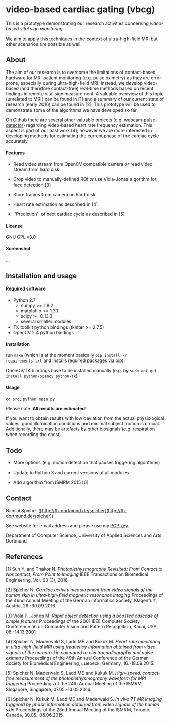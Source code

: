 # video-based cardiac gating (vbcg)

This is a prototype demonstrating our research activities concerning *video-based vital sign monitoring*. 

We aim to apply this techniques in the context of ultra-high-field MRI but other scenarios are possible as well.

## About
The aim of our research is to overcome the limitations of contact-based hardware for MRI patient monitoring (e.g. pulse oximetry) as they are error-prone, especially during ultra-high-field MRI. Instead, we develop video-based (and therefore contact-free) real-time methods based on recent findings in remote vital sign measurement. A valuable overview of this topic (unrelated to MRI) can be found in [1] and a summary of our current state of research (early 2016) can be found in [2]. This prototype will be used to demonstrate some of the algorithms we have developed so far.

On Github there are several other valuable projects (e.g. [webcam-pulse-detector](https://github.com/thearn/webcam-pulse-detector)) regarding video-based heart rate frequency estimation. This aspect is part of our past work [4]; however we are more interested in developing methods for estimating the current phase of the cardiac cycle accurately.

#### Features
- Read video stream from OpenCV compatible camera *or* read video stream from hard disk

- Crop video to manually-defined ROI *or* use Viola-Jones algorithm for face detection [3]

- Store frames from camera on hard disk

- Heart rate estimation as described in [4] 

- ''Prediction'' of next cardiac cycle as described in [5]

#### License
GNU GPL v3.0

#### Screenshot
...

## Installation and usage

#### Required software
- Python 2.7
  - numpy >= 1.8.2
  - matplotlib >= 1.3.1
  - scipy >= 0.13.3
  - several smaller modules
- TK toolkit python bindings (tkInter >= 2.7.5)
- OpenCV 2.4 python bindings

#### Installation
run `make` (which is at the moment basically `pip install -r requirements.txt`  and installs required packages via pip).

OpenCV/TK bindings have to be installed manually (e.g. by `sudo apt-get install python-opencv python-tk`).

#### Usage
`cd src;` `python main.py`

Please note: **All results are estimated!** 

If you want to obtain results with low deviation from the actual physiological values, good illumination conditions and minimal subject motion is crucial. Additionally, there may be artefacts by other biosignals (e.g. respiration when recording the chest).

## Todo
- More options (e.g. motion detection that pauses triggering algorithms)

- Update to Python 3 and current versions of all modules

- Add algorithm from ISMRM 2015 [6]

## Contact
Nicolai Spicher ([http://fh-dortmund.de/spicher](http://fh-dortmund.de/spicher))

See website for email address and please use my [PGP key](http://www.fh-dortmund.de/spicher/pgp_pub.asc).

Department of Computer Science, University of Applied Sciences and Arts Dortmund

## References
[1] Sun Y. and Thakor N. *Photoplethysmography Revisited: From Contact
to Noncontact, From Point to Imaging* IEEE Transactions on Biomedical
Engineering, Vol. 63 (3), 2016

[2] Spicher N. *Cardiac activity measurement from video signals of the
human skin in ultra-high-field magnetic resonance imaging* Proceedings
of the 46nd Annual Meeting of the German Informatics Society,
Klagenfurt, Austria, 26.-30.09.2016.

[3] Viola P., Jones M. *Rapid object detection using a boosted cascade
of simple features* Proceedings of the 2001 IEEE Computer Society 
Conference on on Computer Vision and Pattern Recognition, Kauai, USA, 
08.-14.12.2001

[4] Spicher N, Maderwald S, Ladd ME and Kukuk M. *Heart rate monitoring
in ultra-high-field MRI using frequency information obtained from video
signals of the human skin compared to electrocardiography and pulse
oximetry* Proceedings of the 49th Annual Conference of the German
Society for Biomedical Engineering, Luebeck, Germany, 16.-18.09.2015.

[5] Spicher N, Maderwald S, Ladd ME and Kukuk M. *High-speed, contact-
free measurement of the photoplethysmography waveform for MRI triggering*
Proceedings of the 24th Annual Meeting of the ISMRM, Singapore, Singapore,
07.05.-13.05.2016.

[6] Spicher N, Kukuk M, Ladd ME and Maderwald S. *In vivo 7T MR imaging
triggered by phase information obtained from video signals of the human
skin* Proceedings of the 23nd Annual Meeting of the ISMRM, Toronto,
Canada, 30.05.-05.06.2015.

